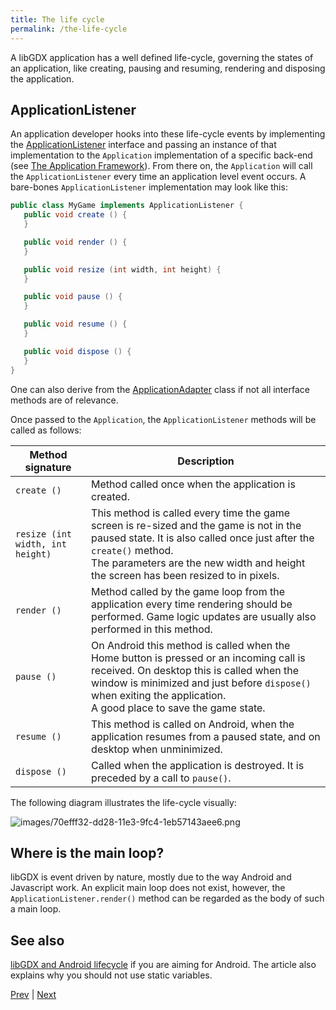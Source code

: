 ```yaml
---
title: The life cycle
permalink: /the-life-cycle
---
```

A libGDX application has a well defined life-cycle, governing the states of an application, like creating, pausing and resuming, rendering and disposing the application.

## ApplicationListener
An application developer hooks into these life-cycle events by implementing the [ApplicationListener](https://libgdx.badlogicgames.com/ci/nightlies/docs/api/com/badlogic/gdx/ApplicationListener.html) interface and passing an instance of that implementation to the `Application` implementation of a specific back-end (see [The Application Framework](/wiki/the-application-framework)). From there on, the `Application` will call the `ApplicationListener` every time an application level event occurs. A bare-bones `ApplicationListener` implementation may look like this:

```java
public class MyGame implements ApplicationListener {
   public void create () {
   }

   public void render () {        
   }

   public void resize (int width, int height) { 
   }

   public void pause () { 
   }

   public void resume () {
   }

   public void dispose () { 
   }
}
```

One can also derive from the [ApplicationAdapter](https://libgdx.badlogicgames.com/ci/nightlies/docs/api/com/badlogic/gdx/ApplicationAdapter.html) class if not all interface methods are of relevance.

Once passed to the `Application`, the `ApplicationListener` methods will be called as follows:

| Method signature | Description |
| ---------------- | ----------- |
| `create ()` | Method called once when the application is created.|
| `resize (int width, int height)` | This method is called every time the game screen is re-sized and the game is not in the paused state. It is also called once just after the `create()` method.<br/> The parameters are the new width and height the screen has been resized to in pixels.|
| `render ()` | Method called by the game loop from the application every time rendering should be performed. Game logic updates are usually also performed in this method.|
| `pause ()` | On Android this method is called when the Home button is pressed or an incoming call is received. On desktop this is called when the window is minimized and just before `dispose()` when exiting the application.<br/> A good place to save the game state.|
| `resume ()` | This method is called on Android, when the application resumes from a paused state, and on desktop when unminimized.|
| `dispose ()` | Called when the application is destroyed. It is preceded by a call to `pause()`.|

The following diagram illustrates the life-cycle visually:

![images/70efff32-dd28-11e3-9fc4-1eb57143aee6.png](/wiki/assets/images/70efff32-dd28-11e3-9fc4-1eb57143aee6.png)

## Where is the main loop? ##
libGDX is event driven by nature, mostly due to the way Android and Javascript work. An explicit main loop does not exist, however, the `ApplicationListener.render()` method can be regarded as the body of such a main loop.

## See also
[libGDX and Android lifecycle](http://bitiotic.com/blog/2013/05/23/libgdx-and-android-application-lifecycle/) if you are aiming for Android. The article also explains why you should not use static variables.

[Prev](/wiki/the-application-framework) | [Next](/wiki/modules-overview)